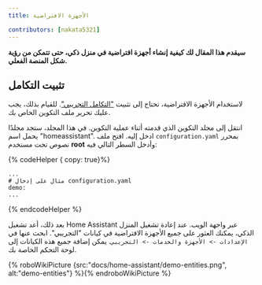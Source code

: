 ```yaml
---
title: الأجهزة الافتراضية

contributors: [nakata5321]
---
```


**سيقدم هذا المقال لك كيفية إنشاء أجهزة افتراضية في منزل ذكي، حتى تتمكن من رؤية شكل المنصة الفعلي.**

## تثبيت التكامل

لاستخدام الأجهزة الافتراضية، تحتاج إلى تثبيت ["التكامل التجريبي"](https://www.home-assistant.io/integrations/demo/).
للقيام بذلك، يجب عليك تحرير ملف التكوين الخاص بك.

انتقل إلى مجلد التكوين الذي قدمته أثناء عملية التكوين. في هذا المجلد، ستجد مجلدًا يحمل اسم "homeassistant". ادخل إليه. افتح ملف `configuration.yaml` بمحرر نصوص تحت مستخدم **root** وأدخل السطر التالي فيه:

{% codeHelper { copy: true}%}

```
...
# مثال على إدخال configuration.yaml
demo:
...
```

{% endcodeHelper %}


بعد ذلك، أعد تشغيل Home Assistant عبر واجهة الويب. عند إعادة تشغيل المنزل الذكي، يمكنك العثور على جميع الأجهزة الافتراضية في كيانات "التجريبي".
ابحث عنها في `الإعدادات -> الأجهزة والخدمات -> التجريبي`. يمكن إضافة جميع هذه الكيانات إلى لوحة التحكم الخاصة بك.

{% roboWikiPicture {src:"docs/home-assistant/demo-entities.png", alt:"demo-entities"} %}{% endroboWikiPicture %}